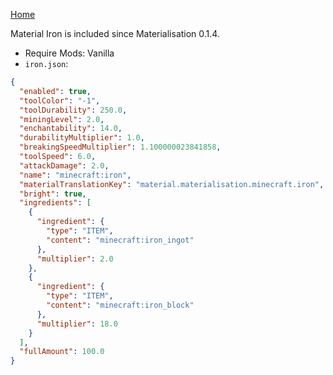 [Home](https://shedaniel.me/MaterialisationData/)

Material Iron is included since Materialisation 0.1.4.
- Require Mods: Vanilla
- `iron.json`:
```json
{
  "enabled": true,
  "toolColor": "-1",
  "toolDurability": 250.0,
  "miningLevel": 2.0,
  "enchantability": 14.0,
  "durabilityMultiplier": 1.0,
  "breakingSpeedMultiplier": 1.100000023841858,
  "toolSpeed": 6.0,
  "attackDamage": 2.0,
  "name": "minecraft:iron",
  "materialTranslationKey": "material.materialisation.minecraft.iron",
  "bright": true,
  "ingredients": [
    {
      "ingredient": {
        "type": "ITEM",
        "content": "minecraft:iron_ingot"
      },
      "multiplier": 2.0
    },
    {
      "ingredient": {
        "type": "ITEM",
        "content": "minecraft:iron_block"
      },
      "multiplier": 18.0
    }
  ],
  "fullAmount": 100.0
}
```

